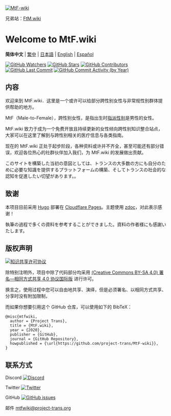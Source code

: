 <!-- markdownlint-disable-next-line -->

[![MtF-wiki][logo-long]][wiki-url]

兄弟站：[FtM.wiki](https://ftm.wiki)

# Welcome to **MtF.wiki**

**简体中文** | [繁中](README-T.md) | [日本語](README-JA.md) | [English](README-EN.md) |
[Español](README-ES.md)

[![GitHub Watchers][badge-gh-watch]][repo] [![GitHub
Stars][badge-gh-stars]][repo] [![GitHub
Contributors][badge-contributors]][gh-contributors] [![GitHub Last
Commit][badge-last-commit]][gh-history] [![GitHub Commit Activity (by
Year)][badge-activity]][gh-commit-activity]

[badge-gh-stars]:
https://img.shields.io/github/stars/project-trans/mtf-wiki.svg?style=flat-square&label=Stars
[badge-gh-watch]:
https://img.shields.io/github/watchers/project-trans/mtf-wiki.svg?style=flat-square&label=Watch
[badge-contributors]:
https://img.shields.io/github/contributors/project-trans/mtf-wiki?style=flat-square
[badge-last-commit]:
https://img.shields.io/github/last-commit/project-trans/mtf-wiki?style=flat-square
[badge-activity]:
https://img.shields.io/github/commit-activity/y/project-trans/mtf-wiki?style=flat-square
[gh-contributors]:
https://github.com/project-trans/MtF-wiki/graphs/contributors?style=flat-square
[gh-history]:
https://github.com/project-trans/MtF-wiki/commits/master?style=flat-square
[gh-commit-activity]:
https://github.com/project-trans/MtF-wiki/graphs/commit-activity?style=flat-square

## 内容

欢迎来到 MtF.wiki．这里是一个或许可以给部分跨性别女性与非常规性别群体提供帮助的地方。

MtF（Male-to-Female），跨性别女性，是指出生时[指派性别](https://zh.wikipedia.org/zh-cn/性別指定)是男性的女性。

MtF.wiki 致力于成为一个免费开放且持续更新的女性倾向跨性别知识整合站点，大家可以在这里了解到与跨性别相关的医疗信息与各类指南。

现在的 MtF.wiki 正处于起步阶段，各种资料或许并不齐全，甚至可能还有部分错误，欢迎各位热心的社群伙伴加入我们，为 MtF.wiki 的发展做出贡献。

このサイトを構築した当初の意図としては、トランスの大多数の方にも自分のために必要な知識を提供するプラットフォームの構築、そしてトランスの社会的な認知を促進したい切望があります。。

## 致谢

本项目目前采用 [Hugo][hugo-url] 部署在 [Cloudflare Pages][pages-url]。主题使用
[zdoc][zdoc-url]，对此表示感谢！

執筆の過程で多くの資料を参考することができました。資料の作者様にも感謝いたします。

## 版权声明

[![知识共享许可协议][cc-img]][cc-url]

除特别注明外，项目中除了代码部分均采用 [(Creative Commons BY-SA 4.0) 署名—相同方式共享 4.0 协议国际版][cc-url]
进行许可。

换言之，使用过程中您可以自由地共享、演绎，但是必须署名、以相同方式共享、分享时没有附加限制，

而如果你想要引用这个 GitHub 仓库，可以使用如下的 BibTeX：

```plain
@misc{mtfwiki,
  author = {Project Trans},
  title = {MtF.wiki},
  year = {2020},
  publisher = {GitHub},
  journal = {GitHub Repository},
  howpublished = {\url{https://github.com/project-trans/MtF-wiki}},
}
```

## 联系方式

Discord [![Discord][badge-discord]](https://link.mtf.wiki/discord)

Twitter [![Twitter][badge-twitter]](https://twitter.com/MtFwiki)

GitHub [![GitHub
issues][badge-gh-issues]](https://github.com/project-trans/MtF-wiki/issues/new/choose)

邮件 <mtfwiki@project-trans.org>

[badge-discord]:
https://img.shields.io/discord/883004164760801320?style=flat-square
[badge-twitter]: https://img.shields.io/twitter/follow/MtFwiki?style=flat-square
[badge-gh-issues]:
https://img.shields.io/github/issues/project-trans/mtf-wiki?style=flat-square
[cc-img]: https://i.creativecommons.org/l/by-sa/4.0/88x31.png
[cc-url]: https://creativecommons.org/licenses/by-sa/4.0
[hugo-url]: https://github.com/gohugoio/hugo
[logo-long]: ./static/new/mtf-wiki-long.svg
[repo]: https://github.com/project-trans/MtF-wiki
[wiki-url]: https://mtf.wiki
[zdoc-url]: https://github.com/zzossig/hugo-theme-zdoc
[pages-url]: https://pages.cloudflare.com

